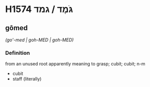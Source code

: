 # H1574 גֹּמֶד / גמד

## gômed

_(go'-med | ɡoh-MED | ɡoh-MED)_

### Definition

from an unused root apparently meaning to grasp; cubit; cubit; n-m

- cubit
- staff (literally)
